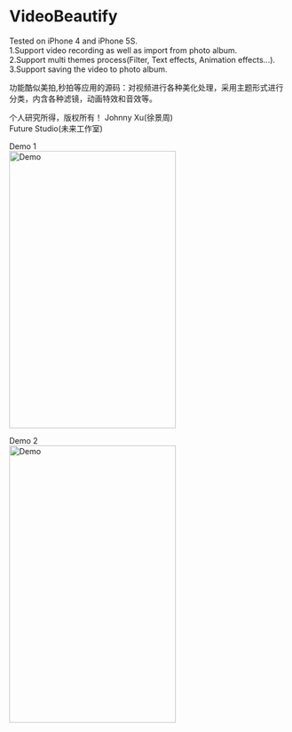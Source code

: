 # VideoBeautify

Tested on iPhone 4 and iPhone 5S.  
1.Support video recording as well as import from photo album.  
2.Support multi themes process(Filter, Text effects, Animation effects...).  
3.Support saving the video to photo album.  
 

功能酷似美拍,秒拍等应用的源码：对视频进行各种美化处理，采用主题形式进行分类，内含各种滤镜，动画特效和音效等。   

个人研究所得，版权所有！ 
Johnny Xu(徐景周)  
Future Studio(未来工作室)

Demo 1    
<img src="https://github.com/xujingzhou/VideoBeautify/blob/master/Resource/Demo/Demo2.gif" width = "300" height = "500" alt="Demo" align=center />

Demo 2   
<img src="https://github.com/xujingzhou/VideoBeautify/blob/master/Resource/Demo/Demo.gif" width = "300" height = "500" alt="Demo" align=center />
